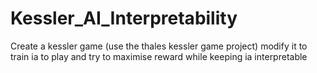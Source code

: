 # Kessler_AI_Interpretability
Create a kessler game (use the thales kessler game project) modify it to train ia to play and try to maximise reward while keeping ia interpretable
